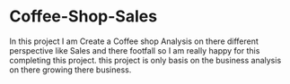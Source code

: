 # Coffee-Shop-Sales
In this project I am Create a Coffee shop Analysis on there different perspective like Sales and there footfall so I am really happy for this completing this project. this project is only basis on the business analysis on there growing there business.
